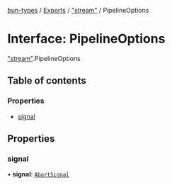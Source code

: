 [bun-types](https://oven-sh.github.io/bun-types/README.md) / [Exports](https://oven-sh.github.io/bun-types/modules.md) / ["stream"](https://oven-sh.github.io/bun-types/modules/stream_.md) / PipelineOptions

# Interface: PipelineOptions

["stream"](https://oven-sh.github.io/bun-types/modules/stream_.md).PipelineOptions

## Table of contents

### Properties

- [signal](https://oven-sh.github.io/bun-types/interfaces/stream_.PipelineOptions.md#signal)

## Properties

### signal

• **signal**: [`AbortSignal`](https://oven-sh.github.io/bun-types/modules.md#abortsignal)
